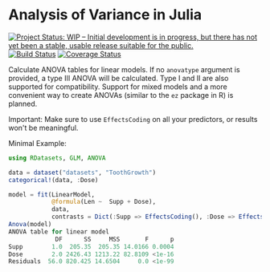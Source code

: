 # Analysis of Variance in Julia
[![Project Status: WIP – Initial development is in progress, but there has not yet been a stable, usable release suitable for the public.](http://www.repostatus.org/badges/latest/wip.svg)](http://www.repostatus.org/#wip)
[![Build Status](https://travis-ci.org/marcpabst/ANOVA.jl.svg?branch=master)](https://travis-ci.org/marcpabst/ANOVA.jl)
[![Coverage Status](https://coveralls.io/repos/github/marcpabst/ANOVA.jl/badge.svg?x=b&branch=master)](https://coveralls.io/github/marcpabst/ANOVA.jl?branch=master)


Calculate ANOVA tables for linear models. If no `anovatype` argument is provided, a type III ANOVA will be calculated. Type I and II are also supported for compatibility. Support for mixed models and a more convenient way to create ANOVAs (similar to the `ez` package in R) is planned.

Important: Make sure to use `EffectsCoding` on all your predictors, or results won't be meaningful.

Minimal Example:

```julia
using RDatasets, GLM, ANOVA

data = dataset("datasets", "ToothGrowth")
categorical!(data, :Dose)

model = fit(LinearModel,
            @formula(Len ~  Supp + Dose),
            data,
            contrasts = Dict(:Supp => EffectsCoding(), :Dose => EffectsCoding()))
Anova(model)
ANOVA table for linear model
             DF      SS     MSS       F      p
Supp        1.0  205.35  205.35 14.0166 0.0004
Dose        2.0 2426.43 1213.22 82.8109 <1e-16
Residuals  56.0 820.425 14.6504     0.0 <1e-99
```

